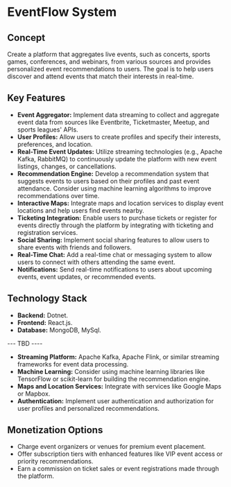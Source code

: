 # EventFlow System

## Concept

Create a platform that aggregates live events, such as concerts, sports games, conferences, and webinars, from various sources and provides personalized event recommendations to users. The goal is to help users discover and attend events that match their interests in real-time.

## Key Features

- **Event Aggregator:** Implement data streaming to collect and aggregate event data from sources like Eventbrite, Ticketmaster, Meetup, and sports leagues' APIs.
- **User Profiles:** Allow users to create profiles and specify their interests, preferences, and location.
- **Real-Time Event Updates:** Utilize streaming technologies (e.g., Apache Kafka, RabbitMQ) to continuously update the platform with new event listings, changes, or cancellations.
- **Recommendation Engine:** Develop a recommendation system that suggests events to users based on their profiles and past event attendance. Consider using machine learning algorithms to improve recommendations over time.
- **Interactive Maps:** Integrate maps and location services to display event locations and help users find events nearby.
- **Ticketing Integration:** Enable users to purchase tickets or register for events directly through the platform by integrating with ticketing and registration services.
- **Social Sharing:** Implement social sharing features to allow users to share events with friends and followers.
- **Real-Time Chat:** Add a real-time chat or messaging system to allow users to connect with others attending the same event.
- **Notifications:** Send real-time notifications to users about upcoming events, event updates, or recommended events.

## Technology Stack

- **Backend:** Dotnet.
- **Frontend:** React.js.
- **Database:** MongoDB, MySql.
  
--- TBD ----

- **Streaming Platform:** Apache Kafka, Apache Flink, or similar streaming frameworks for event data processing.
- **Machine Learning:** Consider using machine learning libraries like TensorFlow or scikit-learn for building the recommendation engine.
- **Maps and Location Services:** Integrate with services like Google Maps or Mapbox.
- **Authentication:** Implement user authentication and authorization for user profiles and personalized recommendations.

## Monetization Options

- Charge event organizers or venues for premium event placement.
- Offer subscription tiers with enhanced features like VIP event access or priority recommendations.
- Earn a commission on ticket sales or event registrations made through the platform.

